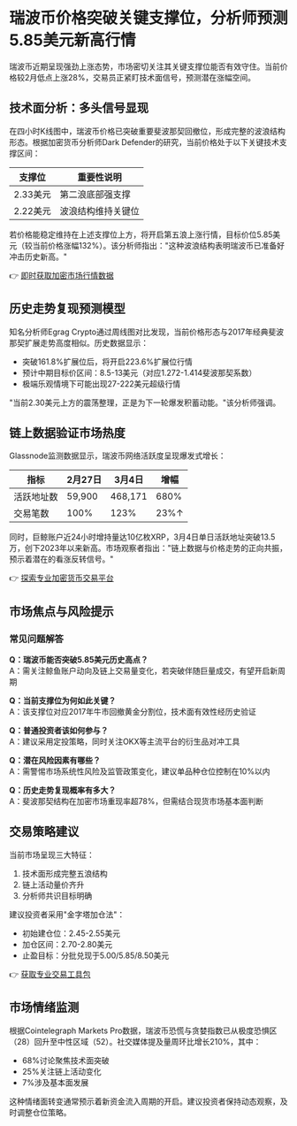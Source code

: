 # 瑞波币价格突破关键支撑位，分析师预测5.85美元新高行情

瑞波币近期呈现强劲上涨态势，市场密切关注其关键支撑位能否有效守住。当前价格较2月低点上涨28%，交易员正紧盯技术面信号，预测潜在涨幅空间。

## 技术面分析：多头信号显现
在四小时K线图中，瑞波币价格已突破重要斐波那契回撤位，形成完整的波浪结构形态。根据加密货币分析师Dark Defender的研究，当前价格处于以下关键技术支撑区间：

| 支撑位 | 重要性说明 |
|--------|------------|
| 2.33美元 | 第二浪底部强支撑 |
| 2.22美元 | 波浪结构维持关键位 |

若价格能稳定维持在上述支撑位上方，将开启第五浪上涨行情，目标价位5.85美元（较当前价格涨幅132%）。该分析师指出："这种波浪结构表明瑞波币已准备好冲击历史新高。"

👉 [即时获取加密市场行情数据](https://bit.ly/okx_welcome)

## 历史走势复现预测模型
知名分析师Egrag Crypto通过周线图对比发现，当前价格形态与2017年经典斐波那契扩展走势高度相似。历史数据显示：

- 突破161.8%扩展位后，将开启223.6%扩展位行情
- 预计中期目标价区间：8.5-13美元（对应1.272-1.414斐波那契系数）
- 极端乐观情境下可能出现27-222美元超级行情

"当前2.30美元上方的震荡整理，正是为下一轮爆发积蓄动能。"该分析师强调。

## 链上数据验证市场热度
Glassnode监测数据显示，瑞波币网络活跃度呈现爆发式增长：

| 指标         | 2月27日 | 3月4日 | 增幅  |
|--------------|---------|--------|-------|
| 活跃地址数   | 59,900  | 468,171| 680%  |
| 交易笔数     | 100%    | 123%   | 23%↑  |

同时，巨鲸账户近24小时增持量达10亿枚XRP，3月4日单日活跃地址突破13.5万，创下2023年以来新高。市场观察者指出："链上数据与价格走势的正向共振，预示着潜在的看涨反转信号。"

👉 [探索专业加密货币交易平台](https://bit.ly/okx_welcome)

## 市场焦点与风险提示
### 常见问题解答
**Q：瑞波币能否突破5.85美元历史高点？**  
A：需关注鲸鱼账户动向及链上交易量变化，若突破伴随巨量成交，有望开启新周期

**Q：当前支撑位为何如此关键？**  
A：该支撑位对应2017年牛市回撤黄金分割位，技术面有效性经历史验证

**Q：普通投资者该如何参与？**  
A：建议采用定投策略，同时关注OKX等主流平台的衍生品对冲工具

**Q：潜在风险因素有哪些？**  
A：需警惕市场系统性风险及监管政策变化，建议单品种仓位控制在10%以内

**Q：历史走势复现概率有多大？**  
A：斐波那契结构在加密市场重现率超78%，但需结合现货市场基本面判断

## 交易策略建议
当前市场呈现三大特征：  
1. 技术面形成完整五浪结构  
2. 链上活动量价齐升  
3. 分析师共识目标明确  

建议投资者采用"金字塔加仓法"：  
- 初始建仓位：2.45-2.55美元  
- 加仓区间：2.70-2.80美元  
- 止盈目标：分批兑现于5.00/5.85/8.50美元  

👉 [获取专业交易工具包](https://bit.ly/okx_welcome)

## 市场情绪监测
根据Cointelegraph Markets Pro数据，瑞波币恐慌与贪婪指数已从极度恐惧区（28）回升至中性区域（52）。社交媒体提及量周环比增长210%，其中：

- 68%讨论聚焦技术面突破  
- 25%关注链上活动变化  
- 7%涉及基本面发展

这种情绪面转变通常预示着新资金流入周期的开启。建议投资者保持动态观察，及时调整仓位策略。
